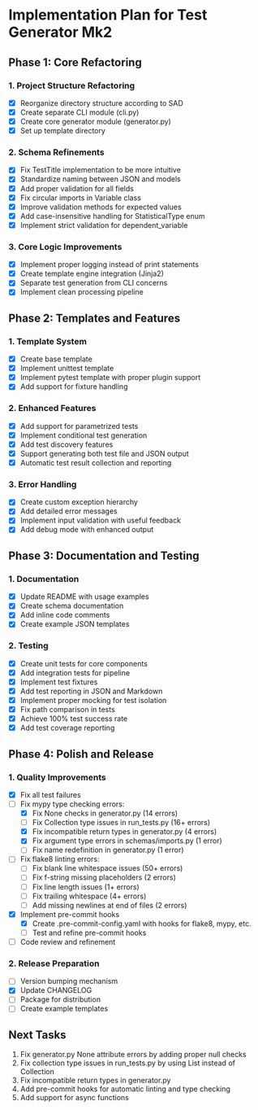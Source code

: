 # Implementation Plan for Test Generator Mk2

## Phase 1: Core Refactoring

### 1. Project Structure Refactoring
- [x] Reorganize directory structure according to SAD
- [x] Create separate CLI module (cli.py)
- [x] Create core generator module (generator.py)
- [x] Set up template directory

### 2. Schema Refinements
- [x] Fix TestTitle implementation to be more intuitive
- [x] Standardize naming between JSON and models
- [x] Add proper validation for all fields
- [x] Fix circular imports in Variable class
- [x] Improve validation methods for expected values
- [x] Add case-insensitive handling for StatisticalType enum
- [x] Implement strict validation for dependent_variable

### 3. Core Logic Improvements
- [x] Implement proper logging instead of print statements
- [x] Create template engine integration (Jinja2)
- [x] Separate test generation from CLI concerns
- [x] Implement clean processing pipeline

## Phase 2: Templates and Features

### 1. Template System
- [x] Create base template
- [x] Implement unittest template
- [x] Implement pytest template with proper plugin support
- [x] Add support for fixture handling

### 2. Enhanced Features
- [x] Add support for parametrized tests
- [x] Implement conditional test generation
- [x] Add test discovery features
- [x] Support generating both test file and JSON output
- [x] Automatic test result collection and reporting

### 3. Error Handling
- [x] Create custom exception hierarchy
- [x] Add detailed error messages
- [x] Implement input validation with useful feedback
- [x] Add debug mode with enhanced output

## Phase 3: Documentation and Testing

### 1. Documentation
- [x] Update README with usage examples
- [x] Create schema documentation
- [x] Add inline code comments
- [x] Create example JSON templates

### 2. Testing
- [x] Create unit tests for core components
- [x] Add integration tests for pipeline
- [x] Implement test fixtures
- [x] Add test reporting in JSON and Markdown
- [x] Implement proper mocking for test isolation
- [x] Fix path comparison in tests
- [x] Achieve 100% test success rate
- [x] Add test coverage reporting

## Phase 4: Polish and Release

### 1. Quality Improvements
- [x] Fix all test failures
- [ ] Fix mypy type checking errors:
  - [x] Fix None checks in generator.py (14 errors)
  - [ ] Fix Collection type issues in run_tests.py (16+ errors)
  - [x] Fix incompatible return types in generator.py (4 errors)
  - [x] Fix argument type errors in schemas/imports.py (1 error)
  - [ ] Fix name redefinition in generator.py (1 error)
- [ ] Fix flake8 linting errors:
  - [ ] Fix blank line whitespace issues (50+ errors)
  - [ ] Fix f-string missing placeholders (2 errors)
  - [ ] Fix line length issues (1+ errors)
  - [ ] Fix trailing whitespace (4+ errors)
  - [ ] Add missing newlines at end of files (2 errors)
- [x] Implement pre-commit hooks
  - [x] Create .pre-commit-config.yaml with hooks for flake8, mypy, etc.
  - [ ] Test and refine pre-commit hooks
- [ ] Code review and refinement

### 2. Release Preparation
- [ ] Version bumping mechanism
- [x] Update CHANGELOG
- [ ] Package for distribution
- [ ] Create example templates

## Next Tasks

1. Fix generator.py None attribute errors by adding proper null checks
2. Fix collection type issues in run_tests.py by using List instead of Collection
3. Fix incompatible return types in generator.py
4. Add pre-commit hooks for automatic linting and type checking
5. Add support for async functions